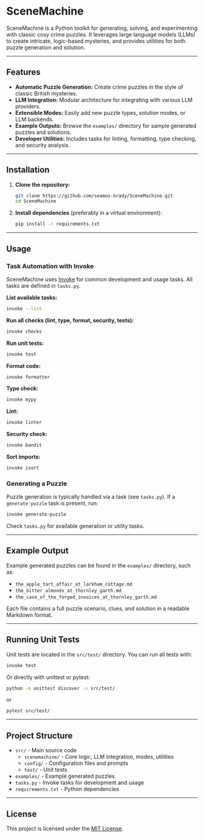 

# SceneMachine

SceneMachine is a Python toolkit for generating, solving, and experimenting with classic cosy crime puzzles. It leverages large language models (LLMs) to create intricate, logic-based mysteries, and provides utilities for both puzzle generation and solution.

---

## Features

- **Automatic Puzzle Generation:** Create crime puzzles in the style of classic British mysteries.
- **LLM Integration:** Modular architecture for integrating with various LLM providers.
- **Extensible Modes:** Easily add new puzzle types, solution modes, or LLM backends.
- **Example Outputs:** Browse the `examples/` directory for sample generated puzzles and solutions.
- **Developer Utilities:** Includes tasks for linting, formatting, type checking, and security analysis.

---

## Installation

1. **Clone the repository:**
	 ```sh
	 git clone https://github.com/seamus-brady/SceneMachine.git
	 cd SceneMachine
	 ```
2. **Install dependencies** (preferably in a virtual environment):
	 ```sh
	 pip install -r requirements.txt
	 ```

---

## Usage

### Task Automation with Invoke

SceneMachine uses [Invoke](https://www.pyinvoke.org/) for common development and usage tasks. All tasks are defined in `tasks.py`.

**List available tasks:**
```sh
invoke --list
```

**Run all checks (lint, type, format, security, tests):**
```sh
invoke checks
```

**Run unit tests:**
```sh
invoke test
```

**Format code:**
```sh
invoke formatter
```

**Type check:**
```sh
invoke mypy
```

**Lint:**
```sh
invoke linter
```

**Security check:**
```sh
invoke bandit
```

**Sort imports:**
```sh
invoke isort
```

### Generating a Puzzle

Puzzle generation is typically handled via a task (see `tasks.py`). If a `generate-puzzle` task is present, run:
```sh
invoke generate-puzzle
```
Check `tasks.py` for available generation or utility tasks.

---

## Example Output

Example generated puzzles can be found in the `examples/` directory, such as:

- `the_apple_tart_affair_at_larkham_cottage.md`
- `the_bitter_almonds_at_thornley_garth.md`
- `the_case_of_the_forged_invoices_at_thornley_garth.md`

Each file contains a full puzzle scenario, clues, and solution in a readable Markdown format.

---

## Running Unit Tests

Unit tests are located in the `src/test/` directory. You can run all tests with:

```sh
invoke test
```

Or directly with unittest or pytest:

```sh
python -m unittest discover -v src/test/
```
or
```sh
pytest src/test/
```

---

## Project Structure

- `src/` - Main source code
	- `scenemachine/` - Core logic, LLM integration, modes, utilities
	- `config/` - Configuration files and prompts
	- `test/` - Unit tests
- `examples/` - Example generated puzzles
- `tasks.py` - Invoke tasks for development and usage
- `requirements.txt` - Python dependencies

---

## License

This project is licensed under the [MIT License](LICENSE).
